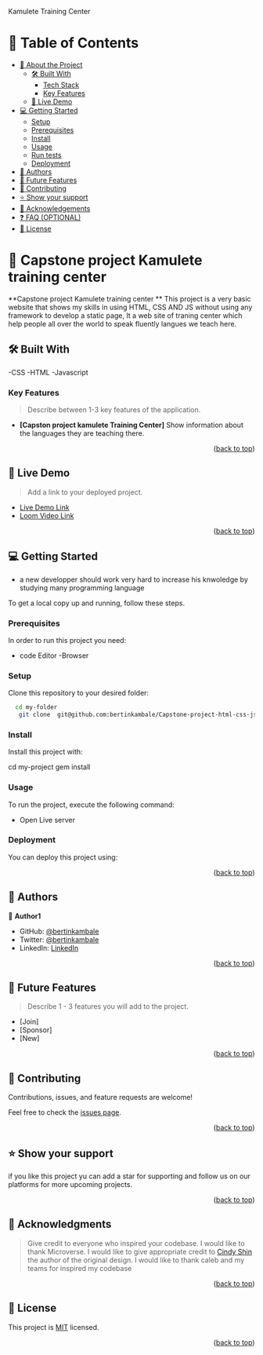<a name="readme-top"></a>
Kamulete Training Center
<!-- TABLE OF CONTENTS -->

# 📗 Table of Contents

- [📖 About the Project](#about-project)
  - [🛠 Built With](#built-with)
    - [Tech Stack](#tech-stack)
    - [Key Features](#key-features)
  - [🚀 Live Demo](#live-demo)
- [💻 Getting Started](#getting-started)
  - [Setup](#setup)
  - [Prerequisites](#prerequisites)
  - [Install](#install)
  - [Usage](#usage)
  - [Run tests](#run-tests)
  - [Deployment](#triangular_flag_on_post-deployment)
- [👥 Authors](#authors)
- [🔭 Future Features](#future-features)
- [🤝 Contributing](#contributing)
- [⭐️ Show your support](#support)
- [🙏 Acknowledgements](#acknowledgements)
- [❓ FAQ (OPTIONAL)](#faq)
- [📝 License](#license)

<!-- PROJECT DESCRIPTION -->

# 📖 Capstone project Kamulete training center <a name="about-project"></a>

**Capstone project Kamulete training center ** This project is a very basic website that shows my skills in using HTML, CSS AND JS without using any framework to develop a static page, It a web site of traning center which help people all over the world to speak fluently langues we teach here.


## 🛠 Built With <a name="built-with"></a>
-CSS
-HTML
-Javascript
<!-- Features -->

### Key Features <a name="key-features"></a>

> Describe between 1-3 key features of the application.

- **[Capston project kamulete Training Center]** Show information about the languages they are teaching there.


<p align="right">(<a href="#readme-top">back to top</a>)</p>

<!-- LIVE DEMO -->

## 🚀 Live Demo <a name="live-demo"></a>

> Add a link to your deployed project.

- [Live Demo Link](https://bertinkambale.github.io/Capstone-project-html-css-js/)
- [Loom Video Link](https://www.loom.com/share/aa3297da89f746acb0c99261d995b02b)

<p align="right">(<a href="#readme-top">back to top</a>)</p>

<!-- GETTING STARTED -->

## 💻 Getting Started <a name="getting-started"></a>

- a new developper should work very hard to increase his knwoledge by studying many programming language

To get a local copy up and running, follow these steps.

### Prerequisites

In order to run this project you need:

- code Editor
-Browser
### Setup

Clone this repository to your desired folder:


```sh
  cd my-folder
   git clone  git@github.com:bertinkambale/Capstone-project-html-css-js.git
```


### Install

Install this project with:


  cd my-project
  gem install


### Usage

To run the project, execute the following command:

- Open Live server


### Deployment

You can deploy this project using:



<p align="right">(<a href="#readme-top">back to top</a>)</p>

<!-- AUTHORS -->

## 👥 Authors <a name="authors"></a>


👤 **Author1**

- GitHub: [@bertinkambale](https://github.com/bertinkambale)
- Twitter: [@bertinkambale](https://twitter.com/bertinkambale)
- LinkedIn: [LinkedIn](https://linkedin.com/in/bertinkambale)


<p align="right">(<a href="#readme-top">back to top</a>)</p>

<!-- FUTURE FEATURES -->

## 🔭 Future Features <a name="future-features"></a>

> Describe 1 - 3 features you will add to the project.

- [Join]
- [Sponsor]
- [New]

<p align="right">(<a href="#readme-top">back to top</a>)</p>

<!-- CONTRIBUTING -->

## 🤝 Contributing <a name="contributing"></a>

Contributions, issues, and feature requests are welcome!

Feel free to check the [issues page](https://github.com/bertinkambale/Capstone-project-html-css-js/issues).

<p align="right">(<a href="#readme-top">back to top</a>)</p>

<!-- SUPPORT -->

## ⭐️ Show your support <a name="support"></a>

 if you like this project yu can add a star for supporting and follow us on our platforms for more upcoming projects.


<p align="right">(<a href="#readme-top">back to top</a>)</p>

<!-- ACKNOWLEDGEMENTS -->

## 🙏 Acknowledgments <a name="acknowledgements"></a>

> Give credit to everyone who inspired your codebase.
I would like to thank Microverse.
I would like to give appropriate credit to [Cindy Shin](https://www.behance.net/adagio07) the author of the original design.
I would like to thank caleb and my teams for inspired my codebase

<p align="right">(<a href="#readme-top">back to top</a>)</p>

## 📝 License <a name="license"></a>

This project is [MIT](./LICENSE) licensed.


<p align="right">(<a href="#readme-top">back to top</a>)</p>